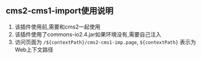 ## cms2-cms1-import使用说明
1. 该插件使用前,需要和cms2一起使用
2. 该插件使用了commons-io2.4.jar如果环境没有,需要自己注入
3. 访问页面为 `/${contextPath}/cms2-cms1-imp.page`, `${contextPath}` 表示为Web上下文路径

